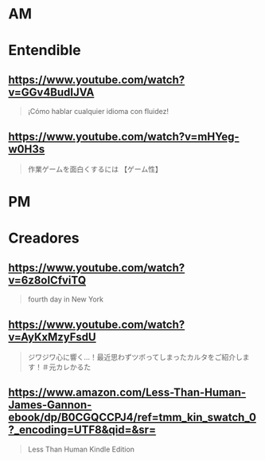 # AM
# Entendible

## https://www.youtube.com/watch?v=GGv4BudIJVA

> ¡Cómo hablar cualquier idioma con fluidez! 

## https://www.youtube.com/watch?v=mHYeg-w0H3s

> 作業ゲームを面白くするには 【ゲーム性】

# PM

# Creadores

## https://www.youtube.com/watch?v=6z8oICfviTQ 

> fourth day in New York

## https://www.youtube.com/watch?v=AyKxMzyFsdU 

> ジワジワ心に響く…！最近思わずツボってしまったカルタをご紹介します！＃元カレかるた 

## https://www.amazon.com/Less-Than-Human-James-Gannon-ebook/dp/B0CGQCCPJ4/ref=tmm_kin_swatch_0?_encoding=UTF8&qid=&sr=

> Less Than Human Kindle Edition
